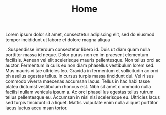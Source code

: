 ﻿---
title: Home
description: Welcome to my portfolio home page, where I can share all my projects, along with a bit of blogging within my path in the front-end web development career.
permalink: /
layout: splash
header:
    image: /assets/images/web_development.jpg
    overlay_filter: rgba(255, 0, 0, 0.5)
  
---

Lorem ipsum dolor sit amet, consectetur adipiscing elit,
 sed do eiusmod tempor incididunt ut labore et dolore magna aliqua

 . Suspendisse interdum consectetur libero id. Duis ut 
 diam quam nulla porttitor massa id neque. Dolor purus non en
 im praesent elementum facilisis. Aenean vel elit scelerisque
  mauris pellentesque. Non tellus orci ac auctor. Fermentum ia
  culis eu non diam phasellus vestibulum lorem sed. Mus mauris vi
  tae ultricies leo. Gravida in fermentum et sollicitudin ac orci ph
  asellus egestas tellus. In cursus turpis massa tincidunt dui. Vel ri
  sus commodo viverra maecenas accumsan lacus. Tellus in hac habi
  tasse platea dictumst vestibulum rhoncus est. Nibh sit amet c
  ommodo nulla facilisi nullam vehicula ipsum a. Ac orci phasel
  lus egestas tellus rutrum tellus pellentesque eu. Accumsan in
   nisl nisi scelerisque eu. Ultricies lacus sed turpis tincidunt id a
   liquet. Mattis vulputate enim nulla aliquet porttitor lacus luctus accu
   msan tortor.